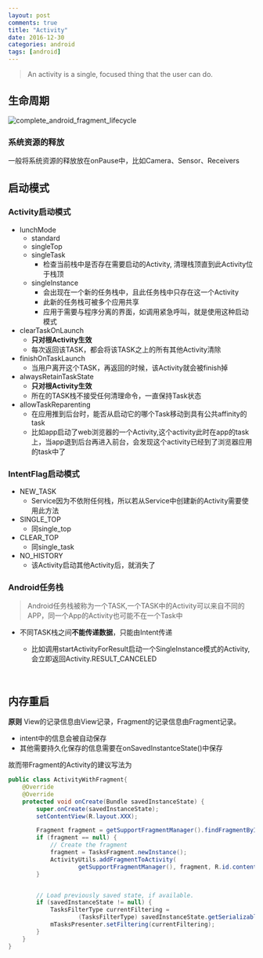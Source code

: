```yaml
---
layout: post
comments: true
title: "Activity"
date: 2016-12-30
categories: android
tags: [android]
---
```


> An activity is a single, focused thing that the user can do.

## 生命周期

![complete_android_fragment_lifecycle](https://ww2.sinaimg.cn/large/006tNc79gw1fbacu07z8kj30x81ywwnl.jpg)

### 系统资源的释放

一般将系统资源的释放放在onPause中，比如Camera、Sensor、Receivers



## 启动模式

### Activity启动模式

* lunchMode
  * standard
  * singleTop
  * singleTask
    * 检查当前栈中是否存在需要启动的Activity, 清理栈顶直到此Activity位于栈顶
  * singleInstance
    * 会出现在一个新的任务栈中，且此任务栈中只存在这一个Activity
    * 此新的任务栈可被多个应用共享
    * 应用于需要与程序分离的界面，如调用紧急呼叫，就是使用这种启动模式
* clearTaskOnLaunch
  * **只对根Activity生效**
  * 每次返回该TASK，都会将该TASK之上的所有其他Activity清除
* finishOnTaskLaunch
  * 当用户离开这个TASK，再返回的时候，该Activity就会被finish掉
* alwaysRetainTaskState
  * **只对根Activity生效**
  * 所在的TASK栈不接受任何清理命令，一直保持Task状态
* allowTaskReparenting
  * 在应用推到后台时，能否从启动它的哪个Task移动到具有公共affinity的task
  * 比如app启动了web浏览器的一个Activity,这个activity此时在app的task上，当app退到后台再进入前台，会发现这个activity已经到了浏览器应用的task中了

### IntentFlag启动模式

* NEW_TASK
  * Service因为不依附任何栈，所以若从Service中创建新的Activity需要使用此方法
* SINGLE_TOP
  * 同single_top
* CLEAR_TOP
  * 同single_task
* NO_HISTORY
  * 该Activity启动其他Activity后，就消失了

### Android任务栈

> Android任务栈被称为一个TASK,一个TASK中的Activity可以来自不同的APP，同一个App的Activity也可能不在一个Task中

* 不同TASK栈之间**不能传递数据**，只能由Intent传递
  * 比如调用startActivityForResult启动一个SingleInstance模式的Activity,会立即返回Activity.RESULT_CANCELED

  ​

## 内存重启

**原则** View的记录信息由View记录，Fragment的记录信息由Fragment记录。

* intent中的信息会被自动保存
* 其他需要持久化保存的信息需要在onSavedInstantceState()中保存

故而带Fragment的Activity的建议写法为

```Java
public class ActivityWithFragment{
  	@Override
  	@Override
    protected void onCreate(Bundle savedInstanceState) {
        super.onCreate(savedInstanceState);
        setContentView(R.layout.XXX);

        Fragment fragment = getSupportFragmentManager().findFragmentById(R.id.contentFrame);
        if (fragment == null) {
            // Create the fragment
            fragment = TasksFragment.newInstance();
            ActivityUtils.addFragmentToActivity(
                    getSupportFragmentManager(), fragment, R.id.contentFrame);
        }


        // Load previously saved state, if available.
        if (savedInstanceState != null) {
            TasksFilterType currentFiltering =
                    (TasksFilterType) savedInstanceState.getSerializable(CURRENT_FILTERING_KEY);
            mTasksPresenter.setFiltering(currentFiltering);
        }
    }
}
```
